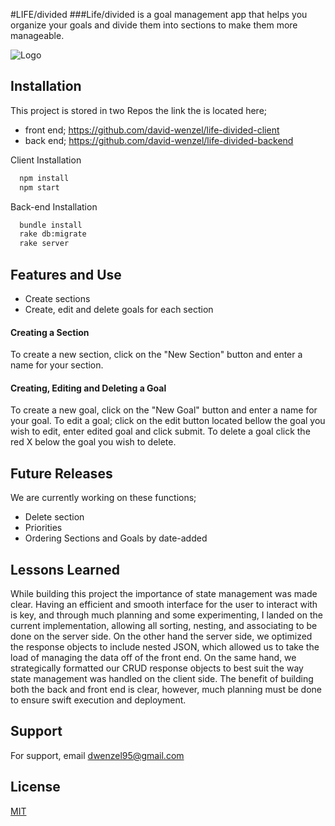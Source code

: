#LIFE/divided
###Life/divided is a goal management app that helps you organize your goals and divide them into sections to make them more manageable.



![Logo](https://64.media.tumblr.com/b5ab4893d2a8bcb6f2f4e30c8e86b7a6/a298cde9b023e8ae-e5/s500x750/2891c04c3340b0a06114dc20a0792840fb079be0.png)




## Installation


This project is stored in two Repos the link the is located here; 

- front end; https://github.com/david-wenzel/life-divided-client
- back end; https://github.com/david-wenzel/life-divided-backend

Client Installation
```bash
  npm install
  npm start
```

Back-end Installation
```bash
  bundle install
  rake db:migrate
  rake server
```

    
## Features and Use

- Create sections
- Create, edit and delete goals for each section
#### Creating a Section
To create a new section, click on the "New Section" button and enter a name for your section.
#### Creating, Editing and Deleting a Goal
To create a new goal, click on the "New Goal" button and enter a name for your goal. To edit a goal; click on the edit button located bellow the goal you wish to edit, enter edited goal and click submit. To delete a goal click the red X below the goal you wish to delete. 


## Future Releases
We are currently working on these functions;
- Delete section
- Priorities 
- Ordering Sections and Goals by date-added
## Lessons Learned

While building this project the importance of state management was made clear. Having an efficient and smooth interface for the user to interact with is key, and through much planning and some experimenting, I landed on the current implementation, allowing all sorting, nesting, and associating to be done on the server side. On the other hand the server side, we optimized the response objects to include nested JSON, which allowed us to take the load of managing the data off of the front end. On the same hand, we strategically formatted our CRUD response objects to best suit the way state management was handled on the client side. The benefit of building both the back and front end is clear, however, much planning must be done to ensure swift execution and deployment. 


## Support

For support, email dwenzel95@gmail.com


## License

[MIT](https://choosealicense.com/licenses/mit/)

